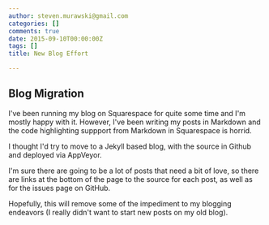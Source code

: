 ```yaml
---
author: steven.murawski@gmail.com
categories: []
comments: true
date: 2015-09-10T00:00:00Z
tags: []
title: New Blog Effort

---
```


## Blog Migration

I've been running my blog on Squarespace for quite some time and I'm mostly happy with it.  However, I've been writing my posts in Markdown and the code highlighting suppport from Markdown in Squarespace is horrid.

I thought I'd try to move to a Jekyll based blog, with the source in Github and deployed via AppVeyor.

I'm sure there are going to be a lot of posts that need a bit of love, so there are links at the bottom of the page to the source for each post, as well as for the issues page on GitHub.

Hopefully, this will remove some of the impediment to my blogging endeavors (I really didn't want to start new posts on my old blog).
